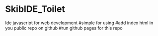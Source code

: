 # SkibIDE_Toilet
Ide javascript for web development
#simple for using
#add index html in you public repo on github
#run github pages for this repo
